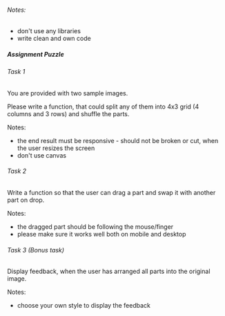 ###### Notes:

- don't use any libraries
- write clean and own code


##### Assignment Puzzle

###### Task 1

You are provided with two sample images.

Please write a function, that could split any of them into 4x3 grid (4 columns and 3 rows) and shuffle the parts.

Notes:
- the end result must be responsive - should not be broken or cut, when the user resizes the screen
- don't use canvas

###### Task 2

Write a function so that the user can drag a part and swap it with another part on drop.

Notes:
- the dragged part should be following the mouse/finger
- please make sure it works well both on mobile and desktop

###### Task 3 (Bonus task)

Display feedback, when the user has arranged all parts into the original image.

Notes:
- choose your own style to display the feedback